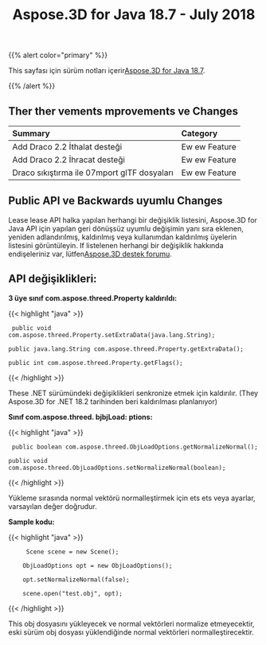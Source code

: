 ﻿---
title: Aspose.3D for Java 18.7 - July 2018
type: docs
weight: 60
url: /tr/java/aspose-3d-for-java-18-7-july-2018/
---
{{% alert color="primary" %}} 

This sayfası için sürüm notları içerir[Aspose.3D for Java 18.7](https://repository.aspose.com/repo/com/aspose/aspose-3d/18.7/).

{{% /alert %}} 
## **Ther ther vements mprovements ve Changes**

|**Summary**|**Category**|
|:- |:- |
|Add Draco 2.2 İthalat desteği|Ew ew Feature|
|Add Draco 2.2 İhracat desteği|Ew ew Feature|
|Draco sıkıştırma ile 07mport glTF dosyaları|Ew ew Feature|

## **Public API ve Backwards uyumlu Changes**
Lease lease API halka yapılan herhangi bir değişiklik listesini, Aspose.3D for Java API için yapılan geri dönüşsüz uyumlu değişimin yanı sıra eklenen, yeniden adlandırılmış, kaldırılmış veya kullanımdan kaldırılmış üyelerin listesini görüntüleyin. If listelenen herhangi bir değişiklik hakkında endişeleriniz var, lütfen[Aspose.3D destek forumu](https://forum.aspose.com/c/3d).

## **API değişiklikleri:**

**3 üye sınıf com.aspose.threed.Property kaldırıldı:**

{{< highlight "java" >}}

     public void com.aspose.threed.Property.setExtraData(java.lang.String);

    public java.lang.String com.aspose.threed.Property.getExtraData();

    public int com.aspose.threed.Property.getFlags();

{{< /highlight >}}

These .NET sürümündeki değişiklikleri senkronize etmek için kaldırılır. (They Aspose.3D for .NET 18.2 tarihinden beri kaldırılması planlanıyor)

**Sınıf com.aspose.threed. bjbjLoad: ptions:**

{{< highlight "java" >}}

     public boolean com.aspose.threed.ObjLoadOptions.getNormalizeNormal();

    public void com.aspose.threed.ObjLoadOptions.setNormalizeNormal(boolean);

{{< /highlight >}}

Yükleme sırasında normal vektörü normalleştirmek için ets ets veya ayarlar, varsayılan değer doğrudur.

**Sample kodu:**

{{< highlight "java" >}}

         Scene scene = new Scene();

        ObjLoadOptions opt = new ObjLoadOptions();

        opt.setNormalizeNormal(false);

        scene.open("test.obj", opt);

{{< /highlight >}}

This obj dosyasını yükleyecek ve normal vektörleri normalize etmeyecektir, eski sürüm obj dosyası yüklendiğinde normal vektörleri normalleştirecektir.
